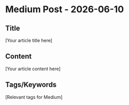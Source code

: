 # Medium Post - 2026-06-10

## Title
[Your article title here]

## Content
[Your article content here]

## Tags/Keywords
[Relevant tags for Medium]
